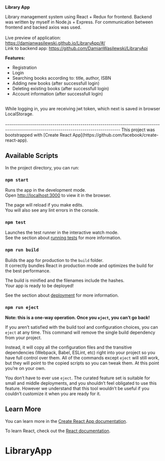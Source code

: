 <b>Library App</b>

Library management system using React + Redux for frontend. Backend was written by myself in Node.js + Express. For communication between frontend and backed axios was used.
<br>
<br>
Live preview of application: https://damianwasilewski.github.io/LibraryApp/#/
<br>
Link to backend app: https://github.com/DamianWasilewski/LibraryApi
<br>

<b>Features:</b>
<ul>
  <li>Registration</li>
  <li>Login</li>
  <li>Searching books according to: title, author, ISBN</li>
  <li>Adding new books (after successfull login)</li>
  <li>Deleting existing books (after successfull login)</li>
  <li>Account information (after successfull login)</li>
</ul>
<br>
While logging in, you are receiving jwt token, which next is saved in browser LocalStorage.
<br><br>
----------------------------------------------------------------------------------------------------------------------------------------
This project was bootstrapped with [Create React App](https://github.com/facebook/create-react-app).

## Available Scripts

In the project directory, you can run:

### `npm start`

Runs the app in the development mode.<br>
Open [http://localhost:3000](http://localhost:3000) to view it in the browser.

The page will reload if you make edits.<br>
You will also see any lint errors in the console.

### `npm test`

Launches the test runner in the interactive watch mode.<br>
See the section about [running tests](https://facebook.github.io/create-react-app/docs/running-tests) for more information.

### `npm run build`

Builds the app for production to the `build` folder.<br>
It correctly bundles React in production mode and optimizes the build for the best performance.

The build is minified and the filenames include the hashes.<br>
Your app is ready to be deployed!

See the section about [deployment](https://facebook.github.io/create-react-app/docs/deployment) for more information.

### `npm run eject`

**Note: this is a one-way operation. Once you `eject`, you can’t go back!**

If you aren’t satisfied with the build tool and configuration choices, you can `eject` at any time. This command will remove the single build dependency from your project.

Instead, it will copy all the configuration files and the transitive dependencies (Webpack, Babel, ESLint, etc) right into your project so you have full control over them. All of the commands except `eject` will still work, but they will point to the copied scripts so you can tweak them. At this point you’re on your own.

You don’t have to ever use `eject`. The curated feature set is suitable for small and middle deployments, and you shouldn’t feel obligated to use this feature. However we understand that this tool wouldn’t be useful if you couldn’t customize it when you are ready for it.

## Learn More

You can learn more in the [Create React App documentation](https://facebook.github.io/create-react-app/docs/getting-started).

To learn React, check out the [React documentation](https://reactjs.org/).
# LibraryApp
